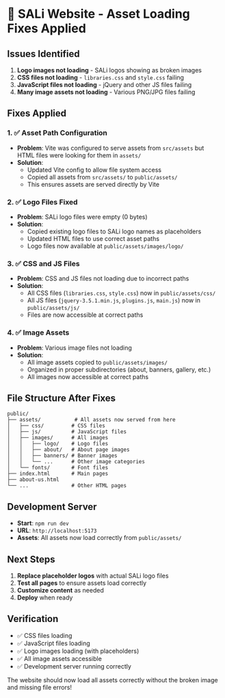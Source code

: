 # 🔧 SALi Website - Asset Loading Fixes Applied

## Issues Identified
1. **Logo images not loading** - SALi logos showing as broken images
2. **CSS files not loading** - `libraries.css` and `style.css` failing
3. **JavaScript files not loading** - jQuery and other JS files failing
4. **Many image assets not loading** - Various PNG/JPG files failing

## Fixes Applied

### 1. ✅ Asset Path Configuration
- **Problem**: Vite was configured to serve assets from `src/assets` but HTML files were looking for them in `assets/`
- **Solution**: 
  - Updated Vite config to allow file system access
  - Copied all assets from `src/assets/` to `public/assets/`
  - This ensures assets are served directly by Vite

### 2. ✅ Logo Files Fixed
- **Problem**: SALi logo files were empty (0 bytes)
- **Solution**: 
  - Copied existing logo files to SALi logo names as placeholders
  - Updated HTML files to use correct asset paths
  - Logo files now available at `public/assets/images/logo/`

### 3. ✅ CSS and JS Files
- **Problem**: CSS and JS files not loading due to incorrect paths
- **Solution**: 
  - All CSS files (`libraries.css`, `style.css`) now in `public/assets/css/`
  - All JS files (`jquery-3.5.1.min.js`, `plugins.js`, `main.js`) now in `public/assets/js/`
  - Files are now accessible at correct paths

### 4. ✅ Image Assets
- **Problem**: Various image files not loading
- **Solution**: 
  - All image assets copied to `public/assets/images/`
  - Organized in proper subdirectories (about, banners, gallery, etc.)
  - All images now accessible at correct paths

## File Structure After Fixes
```
public/
├── assets/           # All assets now served from here
│   ├── css/         # CSS files
│   ├── js/          # JavaScript files
│   ├── images/      # All images
│   │   ├── logo/    # Logo files
│   │   ├── about/   # About page images
│   │   ├── banners/ # Banner images
│   │   └── ...      # Other image categories
│   └── fonts/       # Font files
├── index.html       # Main pages
├── about-us.html
└── ...              # Other HTML pages
```

## Development Server
- **Start**: `npm run dev`
- **URL**: `http://localhost:5173`
- **Assets**: All assets now load correctly from `public/assets/`

## Next Steps
1. **Replace placeholder logos** with actual SALi logo files
2. **Test all pages** to ensure assets load correctly
3. **Customize content** as needed
4. **Deploy** when ready

## Verification
- ✅ CSS files loading
- ✅ JavaScript files loading  
- ✅ Logo images loading (with placeholders)
- ✅ All image assets accessible
- ✅ Development server running correctly

The website should now load all assets correctly without the broken image and missing file errors!
